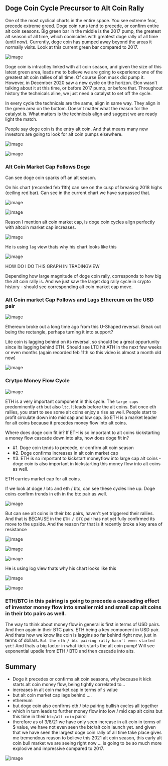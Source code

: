 ## Doge Coin Cycle Precursor to Alt Coin Rally

One of the most cyclical charts in the entire space. You see extreme fear, precede extreme greed. Doge coin runs tend to precede, or confirm entire alt coin seasons. Big green bar in the middle is the 2017 pump, the greatest alt season of all time, which cooincides with greatest doge rally of all time (until now). Currently, doge coin has pumped away beyond the areas it normally visits. Look at this current green bar compared to 2017.

![image](https://user-images.githubusercontent.com/10590095/110286753-0c740f80-7fab-11eb-8817-1ae678effca7.png)

Doge coin is intractley linked with alt coin season, and given the size of this latest green area, leads me to believe we are going to experience one of the greatest alt coin rallies of all time. Of course Elon musk did pump it. However, in December 2020 saw a new cycle on the horizon. Elon wasn't talking about it at this time, or before 2017 pump, or before that. Throughout history the technicals aline, we just need a catalyst to set off the cycle.

In every cycle the technicals are the same, align in same way. They align in the green area on the bottom. Doesn't matter what the reason for the catalyst is. What matters is the technicals align and suggest we are ready light the match.

People say doge coin is the entry alt coin. And that means many new investors are going to look for alt coin pumps elsewhere. 

![image](https://user-images.githubusercontent.com/10590095/110287206-b8b5f600-7fab-11eb-988b-156b272b40bf.png)

![image](https://user-images.githubusercontent.com/10590095/110287223-bd7aaa00-7fab-11eb-816f-6f2c5bdfd2cb.png)

### Alt Coin Market Cap Follows Doge

Can see doge coin sparks off an alt season. 

On his chart (recorded feb 11th) can see on the cusp of breaking 2018 highs (ceiling red bar). Can see in the current chart we have surpassed that.

![image](https://user-images.githubusercontent.com/10590095/110287556-5ad5de00-7fac-11eb-8696-9faeed263ce0.png)

![image](https://user-images.githubusercontent.com/10590095/110287517-44c81d80-7fac-11eb-9875-d58aa7ada8e5.png)

Reason I mention alt coin market cap, is doge coin cycles align perfectly with altcoin market cap increases.

![image](https://user-images.githubusercontent.com/10590095/110287809-b99b5780-7fac-11eb-8921-461022b05b7a.png)

He is using `log` view thats why his chart looks like this

![image](https://user-images.githubusercontent.com/10590095/110289773-827a7580-7faf-11eb-89ff-4ec0c84c8c1c.png)


HOW DO I DO THIS GRAPH IN TRADINGVIEW

Depending how large magnitude of doge coin rally, corresponds to how big the alt coin rally is. And we just saw the larget dog rally cycle in crypto history - should see corresponding alt coin market cap move. 

### Alt Coin market Cap Follows and Lags Ethereum on the USD pair

![image](https://user-images.githubusercontent.com/10590095/110288194-3fb79e00-7fad-11eb-88ca-116c1e4ed3ab.png)

Ethereum broke out a long time ago from this U-Shaped reversal. Break out being the rectangle, perhaps turning it into support?

Lite coin is lagging behind on its reversal, so should be a great oppurtunity since its lagging behind ETH. Should see LTC hit ATH in the next few weeks or even months (again recorded feb 11th so this video is almost a month old now) 

![image](https://user-images.githubusercontent.com/10590095/110288284-607ff380-7fad-11eb-9201-901977645e3a.png)

### Crytpo Money Flow Cycle

![image](https://user-images.githubusercontent.com/10590095/110288458-a6d55280-7fad-11eb-83f8-3a5397768df5.png)

ETH is a very important component in this cycle. The `large caps` predominently `eth` but also `ltc`. It leads before the alt coins. But once eth rallies, you start to see some alt coins enjoy a rise as well. People start to profit circulate down into mid cap and low cap. So ETH is a market leader for alt coins because it precedes money flow into alt coins.

Where does doge coin fit in? If ETH is so important to alt coins kickstarting a money flow cascade down into alts, how does doge fit in? 

* #1. Doge coin tends to precede, or confirm alt coin season
* #2. Doge confirms increases in alt coin market cap
* #3. ETH is so important to kickstart moneyflow into large cap alt coins - doge coin is also important in kickstarting this money flow into alt coins as well. 

ETH carries market cap for alt coins.

If we look at doge / btc and eth / btc, can see these cycles line up. Doge coins confirm trends in eth in the btc pair as well. 

![image](https://user-images.githubusercontent.com/10590095/110288953-590d1a00-7fae-11eb-9b5d-211cf434e7cd.png)

But can see alt coins in their btc pairs, haven't yet triggered their rallies. And that is BECAUSE in the `ETH / BTC` pair has not yet fully confirmed its move to the upside. And the reason for that is it recently broke a key area of resistance 

![image](https://user-images.githubusercontent.com/10590095/110289467-1566e000-7faf-11eb-95eb-41c61a8864b4.png)

![image](https://user-images.githubusercontent.com/10590095/110289454-10a22c00-7faf-11eb-89f5-b9ceea751837.png)

![image](https://user-images.githubusercontent.com/10590095/110289582-3fb89d80-7faf-11eb-95b7-5363686c2134.png)

He is using log view thats why his chart looks like this

![image](https://user-images.githubusercontent.com/10590095/110289813-932aeb80-7faf-11eb-9c4d-e51d7ada5a97.png)

![image](https://user-images.githubusercontent.com/10590095/110290296-3d0a7800-7fb0-11eb-990c-ca8dd4a786ba.png)

### ETH/BTC in this pairing is going to precede a cascading effect of investor money flow into smaller mid and small cap alt coins in their btc pairs as well.

The way to think about money flow in general is first in terms of USD pairs. And then again in their BTC pairs. ETH being a key component in USD pair. And thats how we know lite coin is laggins so far behind right now, just in terms of dollars. `But the eth / btc pairing rally hasn't even started yet!` And thats a big factor in what kick starts the alt coin pump! Will see exponential upsdie from ETH / BTC and then cascade into alts.

## Summary

* Doge it precedes or confirms alt coin seasons, why because it kick starts alt coin money flow, being tightly correlated to...
* increases in alt coin market cap in terms of `$` value
* but alt coin market cap lags behind ....
* ethereum 
* but doge coin also confirms eth / btc pairing  bullish cycles all together
* which in turn leads to further money flow into low / mid cap alt coins but this time in their `btc/alt coin` pairs!
* therefore as of 3/8/21 we have only seen increase in alt coin in terms of $ value, we have not even seen the btc/alt coin launch yet. and given that we have seen the largest doge coin rally of all time take place gives me tremendous reason to believe this 2021 alt coin season, this early alt coin bull market we are seeing right now ... is going to be so much more explosive and impressive compared to 2017. 

![image](https://user-images.githubusercontent.com/10590095/110343566-3bfa3a80-7ff2-11eb-8405-7c8bfbbd7c66.png)


